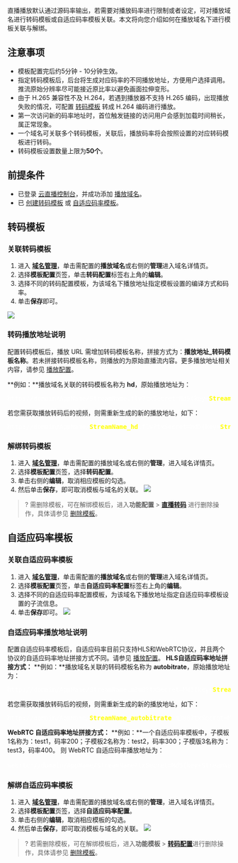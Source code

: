 直播播放默认通过源码率输出，若需要对播放码率进行限制或者设定，可对播放域名进行转码模板或自适应码率模板关联。本文将向您介绍如何在播放域名下进行模板关联与解绑。

## 注意事项
- 模板配置完后约5分钟 - 10分钟生效。
- 指定转码模板后，后台将生成对应码率的不同播放地址，方便用户选择调用。推流原始分辨率尽可能接近原比率以避免画面拉伸变形。
- 由于 H.265 兼容性不及 H.264，若遇到播放器不支持 H.265 编码，出现播放失败的情况，可配置 [转码模板](https://cloud.tencent.com/document/product/267/20385) 转成 H.264 编码进行播放。
- 第一次访问新的码率地址时，首位触发链接的访问用户会感到加载时间稍长，属正常现象。
- 一个域名可关联多个转码模板，关联后，播放码率将会按照设置的对应转码模板进行转码。
- 转码模板设置数量上限为**50个**。



## 前提条件
- 已登录 [云直播控制台](https://console.cloud.tencent.com/live)，并成功添加 [播放域名](https://cloud.tencent.com/document/product/267/20381)。
- 已 [创建转码模板](https://cloud.tencent.com/document/product/267/20385) 或 [自适应码率模板](https://cloud.tencent.com/document/product/267/78369)。

## 转码模板
[](id:conect)
### 关联转码模板
1. 进入 [**域名管理**](https://console.cloud.tencent.com/live/domainmanage)，单击需配置的**播放域名**或右侧的**管理**进入域名详情页。
2. 选择**模板配置**页签，单击**转码配置**标签右上角的**编辑**。
3. 选择不同的转码配置模板，为该域名下播放地址指定模板设置的编译方式和码率。
4. 单击**保存**即可。

![](https://main.qcloudimg.com/raw/890ec1fd54ccaf8d2372769351247d6d.png)

[](id:descript)
### 转码播放地址说明
配置转码模板后，播放 URL 需增加转码模板名称，拼接方式为：**播放地址_转码模板名称**。若未拼接转码模板名称，则播放的为原始直播流内容。更多播放地址相关内容，请参见 [播放配置](https://cloud.tencent.com/document/product/267/32831#.E6.92.AD.E6.94.BE.E5.9C.B0.E5.9D.80)。

**例如：**播放域名关联的转码模板名称为 **hd**，原始播放地址为：
<pre style="color:white">
http://domain/AppName/StreamName.flv?txSecret=Md5(key+<b style="color:yellow;">StreamName</b>+hex(time))&txTime=hex(time) 
</pre>
若您需获取播放转码后的视频，则需重新生成的新的播放地址，如下：
<pre style="color:white">
http://domain/AppName/<b style="color:yellow;">StreamName_hd</b>.flv?txSecret=Md5(key+<b style="color:yellow;">StreamName_hd</b>+hex(time))&txTime=hex(time)
</pre>
[](id:Untie)

### 解绑转码模板
1. 进入 [**域名管理**](https://console.cloud.tencent.com/live/domainmanage)，单击需配置的播放域名或右侧的**管理**，进入域名详情页。
2. 选择**模板配置**页签，选择**转码配置**。
3. 单击右侧的**编辑**，取消相应模板的勾选。
4. 然后单击**保存**，即可取消模板与域名的关联。
![](https://main.qcloudimg.com/raw/4b53ee5e9d3fb9081165a47f298fcf5c.png)

>? 需删除模板，可在解绑模板后，进入**功能配置** > [**直播转码**](https://console.cloud.tencent.com/live/config/transcode) 进行删除操作，具体请参见 [删除模板](https://cloud.tencent.com/document/product/267/20385#delect)。


## 自适应码率模板
### 关联自适应码率模板

1. 进入 [**域名管理**](https://console.cloud.tencent.com/live/domainmanage)，单击需配置的**播放域名**或右侧的**管理**进入域名详情页。
2. 选择**模板配置**页签，单击**自适应码率配置**标签右上角的**编辑**。
3. 选择不同的自适应码率配置模板，为该域名下播放地址指定自适应码率模板设置的子流信息。
4. 单击**保存**即可。
![](https://qcloudimg.tencent-cloud.cn/raw/8f6105cb55fe76c9d6be1002a1147c77.png)

### 自适应码率播放地址说明
配置自适应码率模板后，自适应码率目前只支持HLS和WebRTC协议，并且两个协议的自适应码率地址拼接方式不同。请参见 [播放配置](https://cloud.tencent.com/document/product/267/32831#.E6.92.AD.E6.94.BE.E5.9C.B0.E5.9D.80)。
**HLS自适应码率地址拼接方式：**
**例如：**播放域名关联的转码模板名称为 **autobitrate**，原始播放地址为：

<pre style="color:white">
http://domain/AppName/StreamName.m3u8?txSecret=Md5(key+<b style="color:yellow;">StreamName</b>+hex(time))&txTime=hex(time) 
</pre>
若您需获取播放转码后的视频，则需重新生成的新的播放地址，如下：
<pre style="color:white">
http://domain/AppName/<b style="color:yellow;">StreamName_autobitrate</b>.m3u8?txSecret=Md5(key+<b style="color:yellow;">StreamName_autobitrate</b>+hex(time))&txTime=hex(time)
</pre>
**WebRTC 自适应码率地址拼接方式：**
**例如：**一个自适应码率模板中，子模板1名称为：test1，码率200；子模板2名称为：test2，码率300；子模版3名称为：test3，码率400。
则 WebRTC 自适应码率播放地址为：
<pre style="color:white">
webrtc://domain/AppName/StreamName?txSecret=Md5(key+StreamName+hex(time))&txTime=hex(time)&tabr_bitrates=test3,test2,test1&tabr_start_bitrate=test1&tabr_control=auto。
</pre>

### 解绑自适应码率模板
1. 进入 [**域名管理**](https://console.cloud.tencent.com/live/domainmanage)，单击需配置的播放域名或右侧的**管理**，进入域名详情页。
2. 选择**模板配置**页签，选择**自适应码率配置**。
3. 单击右侧的**编辑**，取消相应模板的勾选。
4. 然后单击**保存**，即可取消模板与域名的关联。
![](https://qcloudimg.tencent-cloud.cn/raw/e8ef9f775bd072af725f396379b4a761.png)

>? 若需删除模板，可在解绑模板后，进入**功能模板** > [**转码配置**](https://console.cloud.tencent.com/live/config/transcode)进行删除操作，具体请参见 [删除模板](https://cloud.tencent.com/document/product/267/20385#delect)。
